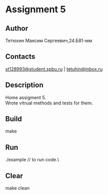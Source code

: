 # Assignment 5
## Author
Тетюхин Максим Сергеевич,24.Б81-мм
## Contacts
st128993@student.spbu.ru | tetuhin@inbox.ru
## Description
Home assigment 5.\
Wrote vitrual methods and tests for them.
## Build
make
## Run
./example // to run code.\
## Clear
make clean

